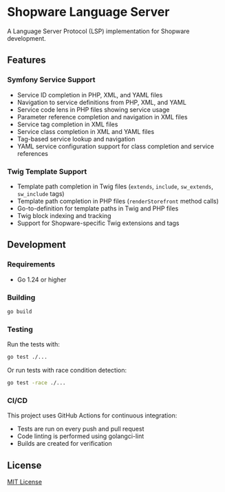 # Shopware Language Server

A Language Server Protocol (LSP) implementation for Shopware development.

## Features

### Symfony Service Support
- Service ID completion in PHP, XML, and YAML files
- Navigation to service definitions from PHP, XML, and YAML
- Service code lens in PHP files showing service usage
- Parameter reference completion and navigation in XML files
- Service tag completion in XML files
- Service class completion in XML and YAML files
- Tag-based service lookup and navigation
- YAML service configuration support for class completion and service references

### Twig Template Support
- Template path completion in Twig files (`extends`, `include`, `sw_extends`, `sw_include` tags)
- Template path completion in PHP files (`renderStorefront` method calls)
- Go-to-definition for template paths in Twig and PHP files
- Twig block indexing and tracking
- Support for Shopware-specific Twig extensions and tags

## Development

### Requirements

- Go 1.24 or higher

### Building

```bash
go build
```

### Testing

Run the tests with:

```bash
go test ./...
```

Or run tests with race condition detection:

```bash
go test -race ./...
```

### CI/CD

This project uses GitHub Actions for continuous integration:

- Tests are run on every push and pull request
- Code linting is performed using golangci-lint
- Builds are created for verification

## License

[MIT License](LICENSE)